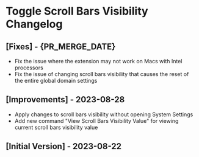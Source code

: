 # Toggle Scroll Bars Visibility Changelog

## [Fixes] - {PR_MERGE_DATE}

- Fix the issue where the extension may not work on Macs with Intel processors
- Fix the issue of changing scroll bars visibility that causes the reset of the entire global domain settings

## [Improvements] - 2023-08-28

- Apply changes to scroll bars visibility without opening System Settings
- Add new command "View Scroll Bars Visibility Value" for viewing current scroll bars visibility value

## [Initial Version] - 2023-08-22
